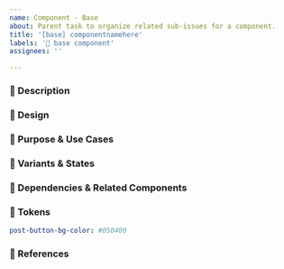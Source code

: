 ```yaml
---
name: Component - Base
about: Parent task to organize related sub-issues for a component.
title: '[base] componentnamehere'
labels: '🧩 base component'
assignees: ''

---
```


### 📝 Description
<!-- Generic description of the component, a screenshot if available  -->

### 🎨 Design
<!-- Link to the Figma Design File if available -->

### 🎯 Purpose & Use Cases
<!-- Outline common use cases for this component and its role in the design system -->

### 🔀 Variants & States
<!-- List variations of the component and different interaction states -->

### 🔄 Dependencies & Related Components
<!-- List related components or dependencies -->

### 🔮 Tokens
<!-- List necessary tokens for this component -->

```yml
post-button-bg-color: #050400
```

### 🔗 References
<!-- Add references to other Design Systems that implement this component, for example from the [component gallery](https://component.gallery/) -->
